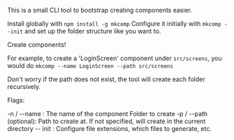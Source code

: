 This is a small CLI tool to bootstrap creating components easier.

Install globally with `npm install -g mkcomp`
Configure it initially with `mkcomp --init` and set up the folder structure like you want to.

Create components!

For example, to create a 'LoginScreen' component under `src/screens`, you would do `mkcomp --name LoginScreen --path src/screens`

Don't worry if the path does not exist, the tool will create each folder recursively.

Flags:

-n / --name : The name of the component Folder to create
-p / --path (optional): Path to create at. If not specified, will create in the current directory
-- init : Configure file extensions, which files to generate, etc.
